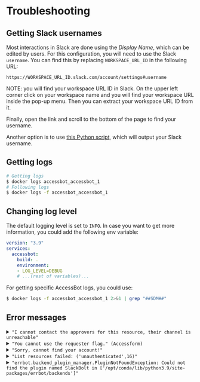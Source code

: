 # Troubleshooting

## Getting Slack usernames

Most interactions in Slack are done using the _Display Name_, which can be edited by users. For this configuration, you will need to use the Slack `username`. You can find this by replacing `WORKSPACE_URL_ID` in the following URL:
```
https://WORKSPACE_URL_ID.slack.com/account/settings#username
```

NOTE: you will find your workspace URL ID in Slack. On the upper left corner click on your workspace name and you will find your workspace URL inside the pop-up menu. Then you can extract your workspace URL ID from it.

Finally, open the link and scroll to the bottom of the page to find your username.

Another option is to use [this Python script](../tools/get-slack-handle.py), which will output your Slack username.

## Getting logs
```bash
# Getting logs
$ docker logs accessbot_accessbot_1 
# Following logs
$ docker logs -f accessbot_accessbot_1
```

## Changing log level
The default logging level is set to `INFO`. In case you want to get more information, you could add the following env variable:
```yaml
version: "3.9"
services:
  accessbot:
    build: .
    environment:
    - LOG_LEVEL=DEBUG
    # ...(rest of variables)...
```

For getting specific AccessBot logs, you could use:
```bash
$ docker logs -f accessbot_accessbot_1 2>&1 | grep "##SDM##"
```

## Error messages  
<details><Summary><code>"I cannot contact the approvers for this resource, their channel is unreachable"</code></Summary>
This means that either:

* The admin channel doesn’t exist  
* The bot is not part of the channel

Ensure that the bot is added to the channel by mentioning it in the channel.
</details>

<details><Summary><code>"You cannot use the requester flag." (Accessform)</code>
</Summary>
  
It's likely the `SDM_ACCESS_FORM_BOT_NICKNAME` is not set or has been set incorrectly. Verify that it is set for *both* the Accessbot and Accessform environments
  
</details>

<details><Summary><code>"Sorry, cannot find your account!"</code></Summary>
  
The email field (or the field set in `SDM_EMAIL_SLACK_FIELD` *must* match exactly with an email that identifies a user in strongDM. Verify that there are no differences between the two.

</details>

<details><Summary><code>"List resources failed: ('unauthenticated',16)"</code></Summary>
  
The strongDM API key is likely incorrect. Verify that the key has been entered properly -- this can also be caused by incorrect formatting in the spec for a container. 

</details>

<details><Summary><code>"errbot.backend_plugin_manager.PluginNotFoundException: Could not find the plugin named SlackBolt in ['/opt/conda/lib/python3.9/site-packages/errbot/backends']"</code></Summary>
  
This can occur when the repository is cloned directly, without updating submodules.  More information on setting up directly [here](./CONFIGURE_LOCAL_ENV.md).
  
</details>

